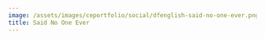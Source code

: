 ```yaml
---
image: /assets/images/ceportfolio/social/dfenglish-said-no-one-ever.png
title: Said No One Ever
---
```


